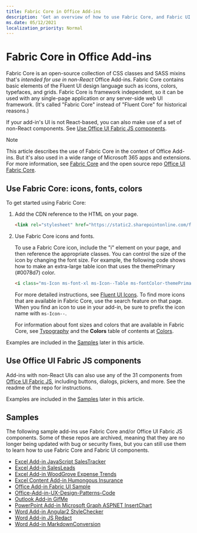 ```yaml
---
title: Fabric Core in Office Add-ins 
description: 'Get an overview of how to use Fabric Core, and Fabric UI components in Office Add-ins.'
ms.date: 05/12/2021
localization_priority: Normal
---
```


# Fabric Core in Office Add-ins

Fabric Core is an open-source collection of CSS classes and SASS mixins that's *intended for use in non-React* Office Add-ins. Fabric Core contains basic elements of the Fluent UI design language such as icons, colors, typefaces, and grids. Fabric Core is framework independent, so it can be used with any single-page application or any server-side web UI framework. (It's called "Fabric Core" instead of "Fluent Core" for historical reasons.)

If your add-in's UI is not React-based, you can also make use of a set of non-React components. See [Use Office UI Fabric JS components](#use-office-ui-fabric-js-components).

> [!NOTE]
> This article describes the use of Fabric Core in the context of Office Add-ins. But it's also used in a wide range of Microsoft 365 apps and extensions. For more information, see [Fabric Core](https://developer.microsoft.com/fluentui#/get-started/web#fabric-core) and the open source repo [Office UI Fabric Core](https://github.com/OfficeDev/office-ui-fabric-core).

## Use Fabric Core: icons, fonts, colors

To get started using Fabric Core:

1. Add the CDN reference to the HTML on your page.  

    ```html
    <link rel="stylesheet" href="https://static2.sharepointonline.com/files/fabric/office-ui-fabric-core/9.6.1/css/fabric.min.css">
    ```

2. Use Fabric Core icons and fonts.

    To use a Fabric Core icon, include the "i" element on your page, and then reference the appropriate classes. You can control the size of the icon by changing the font size. For example, the following code shows how to make an extra-large table icon that uses the themePrimary (#0078d7) color.

    ```html
    <i class="ms-Icon ms-font-xl ms-Icon--Table ms-fontColor-themePrimary"></i>
    ```

    For more detailed instructions, see [Fluent UI Icons](https://developer.microsoft.com/fluentui#/styles/web/icons). To find more icons that are available in Fabric Core, use the search feature on that page. When you find an icon to use in your add-in, be sure to prefix the icon name with `ms-Icon--`.

    For information about font sizes and colors that are available in Fabric Core, see [Typography](https://developer.microsoft.com/fluentui#/styles/web/typography) and the **Colors** table of contents at [Colors](https://developer.microsoft.com/fluentui#/styles/web/colors).

Examples are included in the [Samples](#samples) later in this article.

## Use Office UI Fabric JS components

Add-ins with non-React UIs can also use any of the 31 components from [Office UI Fabric JS](https://github.com/OfficeDev/office-ui-fabric-js), including buttons, dialogs, pickers, and more. See the readme of the repo for instructions.

Examples are included in the [Samples](#samples) later in this article.

## Samples

The following sample add-ins use Fabric Core and/or Office UI Fabric JS components. Some of these repos are archived, meaning that they are no longer being updated with bug or security fixes, but you can still use them to learn how to use Fabric Core and Fabric UI components.

- [Excel Add-in JavaScript SalesTracker](https://github.com/OfficeDev/Excel-Add-in-JavaScript-SalesTracker)
- [Excel Add-in SalesLeads](https://github.com/OfficeDev/Excel-Add-in-SalesLeads)
- [Excel Add-in WoodGrove Expense Trends](https://github.com/OfficeDev/Excel-Add-in-WoodGrove-Expense-Trends)
- [Excel Content Add-in Humongous Insurance](https://github.com/OfficeDev/Excel-Content-Add-in-Humongous-Insurance)
- [Office Add-in Fabric UI Sample](https://github.com/OfficeDev/Office-Add-in-Fabric-UI-Sample)
- [Office-Add-in-UX-Design-Patterns-Code](https://github.com/OfficeDev/Office-Add-in-UX-Design-Patterns-Code)
- [Outlook Add-in GifMe](https://github.com/OfficeDev/Outlook-Add-in-GifMe)
- [PowerPoint Add-in Microsoft Graph ASPNET InsertChart](https://github.com/OfficeDev/PowerPoint-Add-in-Microsoft-Graph-ASPNET-InsertChart)
- [Word Add-in Angular2 StyleChecker](https://github.com/OfficeDev/Word-Add-in-Angular2-StyleChecker)
- [Word Add-in JS Redact](https://github.com/OfficeDev/Word-Add-in-JS-Redact)
- [Word Add-in MarkdownConversion](https://github.com/OfficeDev/Word-Add-in-MarkdownConversion)

